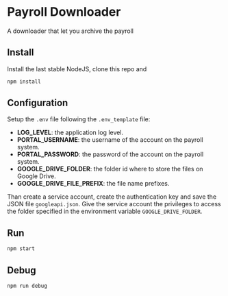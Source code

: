 # Payroll Downloader

A downloader that let you archive the payroll

## Install

Install the last stable NodeJS, clone this repo and

```bash
npm install
```

## Configuration

Setup the `.env` file following the `.env_template` file:

- **LOG_LEVEL**: the application log level.
- **PORTAL_USERNAME**: the username of the account on the payroll system.
- **PORTAL_PASSWORD**: the password of the account on the payroll system.
- **GOOGLE_DRIVE_FOLDER**: the folder id where to store the files on Google Drive.
- **GOOGLE_DRIVE_FILE_PREFIX**: the file name prefixes.

Than create a service account, create the authentication key and save the JSON file `googleapi.json`. Give the service account the privileges to access the folder specified in the environment variable `GOOGLE_DRIVE_FOLDER`.

## Run

```bash
npm start
```

## Debug

```bash
npm run debug
```
